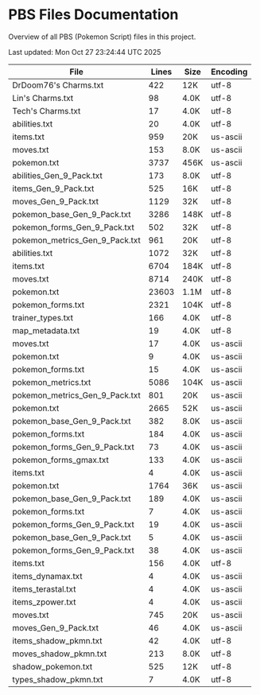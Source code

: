 # PBS Files Documentation

Overview of all PBS (Pokemon Script) files in this project.

Last updated: Mon Oct 27 23:24:44 UTC 2025

| File | Lines | Size | Encoding |
|------|-------|------|----------|
| DrDoom76's Charms.txt | 422 | 12K | utf-8 |
| Lin's Charms.txt | 98 | 4.0K | utf-8 |
| Tech's Charms.txt | 17 | 4.0K | utf-8 |
| abilities.txt | 20 | 4.0K | utf-8 |
| items.txt | 959 | 20K | us-ascii |
| moves.txt | 153 | 8.0K | us-ascii |
| pokemon.txt | 3737 | 456K | us-ascii |
| abilities_Gen_9_Pack.txt | 173 | 8.0K | utf-8 |
| items_Gen_9_Pack.txt | 525 | 16K | utf-8 |
| moves_Gen_9_Pack.txt | 1129 | 32K | utf-8 |
| pokemon_base_Gen_9_Pack.txt | 3286 | 148K | utf-8 |
| pokemon_forms_Gen_9_Pack.txt | 502 | 32K | utf-8 |
| pokemon_metrics_Gen_9_Pack.txt | 961 | 20K | utf-8 |
| abilities.txt | 1072 | 32K | utf-8 |
| items.txt | 6704 | 184K | utf-8 |
| moves.txt | 8714 | 240K | utf-8 |
| pokemon.txt | 23603 | 1.1M | utf-8 |
| pokemon_forms.txt | 2321 | 104K | utf-8 |
| trainer_types.txt | 166 | 4.0K | utf-8 |
| map_metadata.txt | 19 | 4.0K | utf-8 |
| moves.txt | 17 | 4.0K | us-ascii |
| pokemon.txt | 9 | 4.0K | us-ascii |
| pokemon_forms.txt | 15 | 4.0K | us-ascii |
| pokemon_metrics.txt | 5086 | 104K | us-ascii |
| pokemon_metrics_Gen_9_Pack.txt | 801 | 20K | us-ascii |
| pokemon.txt | 2665 | 52K | us-ascii |
| pokemon_base_Gen_9_Pack.txt | 382 | 8.0K | us-ascii |
| pokemon_forms.txt | 184 | 4.0K | us-ascii |
| pokemon_forms_Gen_9_Pack.txt | 73 | 4.0K | us-ascii |
| pokemon_forms_gmax.txt | 133 | 4.0K | us-ascii |
| items.txt | 4 | 4.0K | us-ascii |
| pokemon.txt | 1764 | 36K | us-ascii |
| pokemon_base_Gen_9_Pack.txt | 189 | 4.0K | us-ascii |
| pokemon_forms.txt | 7 | 4.0K | us-ascii |
| pokemon_forms_Gen_9_Pack.txt | 19 | 4.0K | us-ascii |
| pokemon_base_Gen_9_Pack.txt | 5 | 4.0K | us-ascii |
| pokemon_forms_Gen_9_Pack.txt | 38 | 4.0K | us-ascii |
| items.txt | 156 | 4.0K | utf-8 |
| items_dynamax.txt | 4 | 4.0K | us-ascii |
| items_terastal.txt | 4 | 4.0K | us-ascii |
| items_zpower.txt | 4 | 4.0K | us-ascii |
| moves.txt | 745 | 20K | us-ascii |
| moves_Gen_9_Pack.txt | 46 | 4.0K | us-ascii |
| items_shadow_pkmn.txt | 42 | 4.0K | utf-8 |
| moves_shadow_pkmn.txt | 213 | 8.0K | utf-8 |
| shadow_pokemon.txt | 525 | 12K | utf-8 |
| types_shadow_pkmn.txt | 7 | 4.0K | utf-8 |

